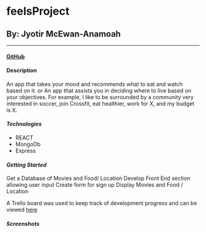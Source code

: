 # feelsProject

## By: Jyotir McEwan-Anamoah
***

#### [GitHub](https://github.com/devopsjyotir) 

#### **Description**

An app that takes your mood and recommends what to eat and watch based on it.
or  An app that assists you in deciding where to live based on your objectives. For example, I like to be surrounded by a community very interested in soccer, join Crossfit, eat healthier, work for X, and my budget is X.

#### **_Technologies_**

- REACT
- MongoDb
- Express

#### **_Getting Started_**
Get a Database of Movies and Food/ Location
Develop Front End section allowing user input 
Create form for sign up 
Display Movies and Food / Location


A Trello board was used to keep track of development progress and can be viewed [here](https://trello.com/b/M5zvFoMb/feelsproject)

#### **_*Screenshots*_**